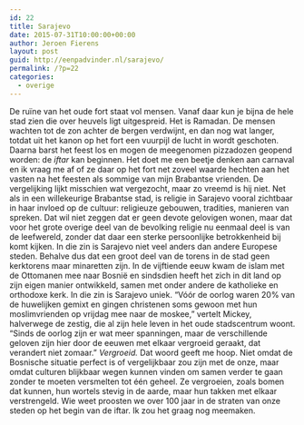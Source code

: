 ```yaml
---
id: 22
title: Sarajevo
date: 2015-07-31T10:00:00+00:00
author: Jeroen Fierens
layout: post
guid: http://eenpadvinder.nl/sarajevo/
permalink: /?p=22
categories:
  - overige
---
```

De ruïne van het oude fort staat vol mensen. Vanaf daar kun je bijna de hele stad zien die over heuvels ligt uitgespreid. Het is Ramadan. De mensen wachten tot de zon achter de bergen verdwijnt, en dan nog wat langer, totdat uit het kanon op het fort een vuurpijl de lucht in wordt geschoten. Daarna barst het feest los en mogen de meegenomen pizzadozen geopend worden: de *iftar* kan beginnen. Het doet me een beetje denken aan carnaval en ik vraag me af of ze daar op het fort net zoveel waarde hechten aan het vasten na het feesten als sommige van mijn Brabantse vrienden. De vergelijking lijkt misschien wat vergezocht, maar zo vreemd is hij niet. Net als in een willekeurige Brabantse stad, is religie in Sarajevo vooral zichtbaar in haar invloed op de cultuur: religieuze gebouwen, tradities, manieren van spreken. Dat wil niet zeggen dat er geen devote gelovigen wonen, maar dat voor het grote overige deel van de bevolking religie nu eenmaal deel is van de leefwereld, zonder dat daar een sterke persoonlijke betrokkenheid bij komt kijken. In die zin is Sarajevo niet veel anders dan andere Europese steden. Behalve dus dat een groot deel van de torens in de stad geen kerktorens maar minaretten zijn. In de vijftiende eeuw kwam de islam met de Ottomanen mee naar Bosnië en sindsdien heeft het zich in dit land op zijn eigen manier ontwikkeld, samen met onder andere de katholieke en orthodoxe kerk. In die zin is Sarajevo uniek. “Vóór de oorlog waren 20% van de huwelijken gemixt en gingen christenen soms gewoon met hun moslimvrienden op vrijdag mee naar de moskee,” vertelt Mickey, halverwege de zestig, die al zijn hele leven in het oude stadscentrum woont. “Sinds de oorlog zijn er wat meer spanningen, maar de verschillende geloven zijn hier door de eeuwen met elkaar vergroeid geraakt, dat verandert niet zomaar.” *Vergroeid.* Dat woord geeft me hoop. Niet omdat de Bosnische situatie perfect is of vergelijkbaar zou zijn met de onze, maar omdat culturen blijkbaar wegen kunnen vinden om samen verder te gaan zonder te moeten versmelten tot één geheel. Ze vergroeien, zoals bomen dat kunnen, hun wortels stevig in de aarde, maar hun takken met elkaar verstrengeld. Wie weet proosten we over 100 jaar in de straten van onze steden op het begin van de iftar. Ik zou het graag nog meemaken.